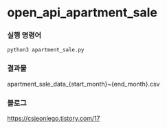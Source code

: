 # open_api_apartment_sale

### 실행 명령어
~~~
python3 apartment_sale.py
~~~

### 결과물
apartment_sale_data_{start_month}~{end_month}.csv

### 블로그
https://csjeonlego.tistory.com/17
